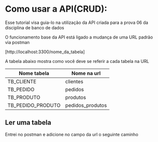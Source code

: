 <h1>Como usar a API(CRUD):</h1>
<p>Esse tutorial visa guia-lo na utilização da API criada para a prova 06 da disciplina de banco de dados</p>
<p>O funcionamento base da API está ligado a mudança de uma URL padrão via postman</p>

[http://localhost:3300/nome_da_tabela]

<p>A tabela abaixo mostra como você deve se referir a cada tabela na URL</p>

| Nome tabela | Nome na url |
| ------------- | ------------- |
| TB_CLIENTE  | clientes  |
| TB_PEDIDO | pedidos  |
| TB_PRODUTO | produtos  |
| TB_PEDIDO_PRODUTO | pedidos_produtos |

<h2>Ler uma tabela</h2>
Entrei no postman e adicione no campo da url o seguinte caminho


